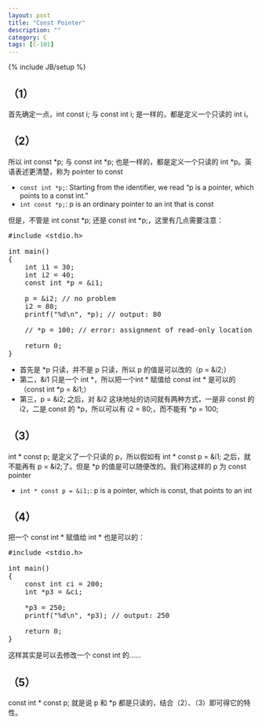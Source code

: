 ```yaml
---
layout: post
title: "Const Pointer"
description: ""
category: C
tags: [C-101]
---
```

{% include JB/setup %}

## （1）

首先确定一点，int const i; 与 const int i; 是一样的，都是定义一个只读的 int i。 

## （2）
 
所以 int const \*p; 与 const int \*p; 也是一样的，都是定义一个只读的 int \*p。英语表述更清楚，称为 pointer to const

* `const int *p;`: Starting from the identifier, we read “p is a pointer, which points to a const int.” 
* `int const *p;`: p is an ordinary pointer to an int that is const

但是，不管是 int const \*p; 还是 const int \*p;，这里有几点需要注意：

<pre class="prettyprint linenums">
#include &lt;stdio.h&gt;  
  
int main()   
{  
	int i1 = 30;  
	int i2 = 40;  
	const int *p = &i1;  
	  
	p = &i2; // no problem  
	i2 = 80;  
	printf("%d\n", *p); // output: 80  
	  
	// *p = 100; // error: assignment of read-only location  
	  
	return 0;  
} </pre>

* 首先是 \*p 只读，并不是 p 只读，所以 p 的值是可以改的（p = &i2;）
* 第二，&i1 只是一个 int \*，所以把一个int \* 赋值给 const int \* 是可以的（const int \*p = &i1;）
* 第三，p = &i2; 之后，对 &i2 这块地址的访问就有两种方式，一是非 const 的 i2，二是 const 的 \*p，所以可以有 i2 = 80;，而不能有 \*p = 100;

## （3）

int \* const p; 是定义了一个只读的 p，所以假如有 int \* const p = &i1; 之后，就不能再有 p = &i2;了。但是 \*p 的值是可以随便改的。我们称这样的 p 为 const pointer

* `int * const p = &i1;`: p is a pointer, which is const, that points to an int

## （4）

把一个 const int \* 赋值给 int \* 也是可以的：

<pre class="prettyprint linenums">
#include &lt;stdio.h&gt;  
  
int main()   
{     
	const int ci = 200;  
	int *p3 = &ci;  
	  
	*p3 = 250;  
	printf("%d\n", *p3); // output: 250  
	  
	return 0;  
} </pre>

这样其实是可以去修改一个 const int 的……  

## （5）

const int \* const p; 就是说 p 和 \*p 都是只读的，结合（2）、（3）即可得它的特性。